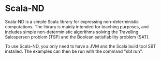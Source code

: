 # Scala-ND

Scala-ND is a simple Scala library for expressing non-deterministic computations. The library is mainly intended for teaching purposes, and includes simple non-deterministic algorithms solving the Travelling Salesperson problem (TSP) and the Boolean satisfiability problem (SAT).

To use Scala-ND, you only need to have a JVM and the Scala build tool SBT installed. The examples can then be run with the command "sbt run".
